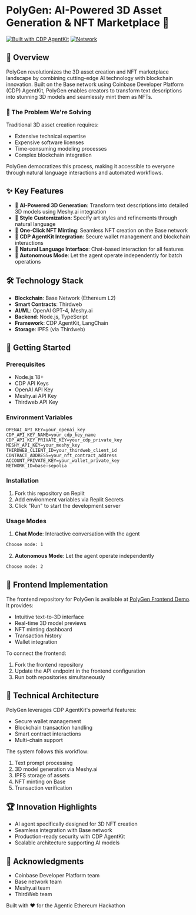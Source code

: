 
# PolyGen: AI-Powered 3D Asset Generation & NFT Marketplace 🎨

[![Built with CDP AgentKit](https://img.shields.io/badge/Built%20with-CDP%20AgentKit-blue)](https://docs.cdp.coinbase.com/agentkit/docs/welcome)
[![Network](https://img.shields.io/badge/Network-Base-green)](https://base.org)

## 🌟 Overview

PolyGen revolutionizes the 3D asset creation and NFT marketplace landscape by combining cutting-edge AI technology with blockchain innovation. Built on the Base network using Coinbase Developer Platform (CDP) AgentKit, PolyGen enables creators to transform text descriptions into stunning 3D models and seamlessly mint them as NFTs.

### 🎯 The Problem We're Solving

Traditional 3D asset creation requires:
- Extensive technical expertise
- Expensive software licenses
- Time-consuming modeling processes
- Complex blockchain integration

PolyGen democratizes this process, making it accessible to everyone through natural language interactions and automated workflows.

## ✨ Key Features

- 🤖 **AI-Powered 3D Generation**: Transform text descriptions into detailed 3D models using Meshy.ai integration
- 🎨 **Style Customization**: Specify art styles and refinements through natural language
- 💎 **One-Click NFT Minting**: Seamless NFT creation on the Base network
- 🔗 **CDP AgentKit Integration**: Secure wallet management and blockchain interactions
- 💬 **Natural Language Interface**: Chat-based interaction for all features
- 🔄 **Autonomous Mode**: Let the agent operate independently for batch operations

## 🛠️ Technology Stack

- **Blockchain**: Base Network (Ethereum L2)
- **Smart Contracts**: Thirdweb
- **AI/ML**: OpenAI GPT-4, Meshy.ai
- **Backend**: Node.js, TypeScript
- **Framework**: CDP AgentKit, LangChain
- **Storage**: IPFS (via Thirdweb)

## 🚀 Getting Started

### Prerequisites

- Node.js 18+
- CDP API Keys
- OpenAI API Key
- Meshy.ai API Key
- Thirdweb API Key

### Environment Variables

```env
OPENAI_API_KEY=your_openai_key
CDP_API_KEY_NAME=your_cdp_key_name
CDP_API_KEY_PRIVATE_KEY=your_cdp_private_key
MESHY_API_KEY=your_meshy_key
THIRDWEB_CLIENT_ID=your_thirdweb_client_id
CONTRACT_ADDRESS=your_nft_contract_address
ACCOUNT_PRIVATE_KEY=your_wallet_private_key
NETWORK_ID=base-sepolia
```

### Installation

1. Fork this repository on Replit
2. Add environment variables via Replit Secrets
3. Click "Run" to start the development server

### Usage Modes

1. **Chat Mode**: Interactive conversation with the agent
```bash
Choose mode: 1
```

2. **Autonomous Mode**: Let the agent operate independently
```bash
Choose mode: 2
```

## 🎨 Frontend Implementation

The frontend repository for PolyGen is available at [PolyGen Frontend Demo](https://replit.com/@username/polygen-frontend). It provides:

- Intuitive text-to-3D interface
- Real-time 3D model previews
- NFT minting dashboard
- Transaction history
- Wallet integration

To connect the frontend:
1. Fork the frontend repository
2. Update the API endpoint in the frontend configuration
3. Run both repositories simultaneously

## 🔧 Technical Architecture

PolyGen leverages CDP AgentKit's powerful features:
- Secure wallet management
- Blockchain transaction handling
- Smart contract interactions
- Multi-chain support

The system follows this workflow:
1. Text prompt processing
2. 3D model generation via Meshy.ai
3. IPFS storage of assets
4. NFT minting on Base
5. Transaction verification

## 🏆 Innovation Highlights

- AI agent specifically designed for 3D NFT creation
- Seamless integration with Base network
- Production-ready security with CDP AgentKit
- Scalable architecture supporting AI models

## 🙏 Acknowledgments

- Coinbase Developer Platform team
- Base network team
- Meshy.ai team
- ThirdWeb team

Built with ❤️ for the Agentic Ethereum Hackathon
